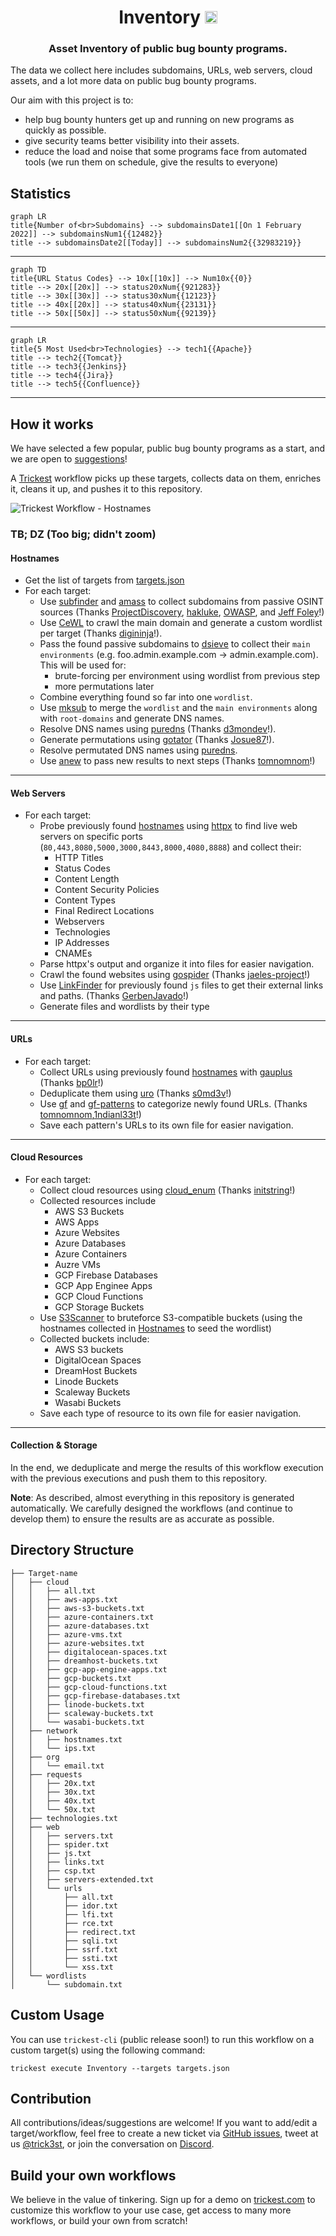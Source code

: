 <h1 align="center">Inventory <a href="https://twitter.com/intent/tweet?text=Inventory%20-%20Asset%20Inventory%20of%20public%20bug%20bounty%20programs.%20https://github.com/trickest/inventory%20&hashtags=security,bugbounty,bugbountytips,assets,infosec,cybersecurity,recon,reconnaissance"><img src="https://img.shields.io/badge/Tweet--lightgrey?logo=twitter&style=social" alt="Tweet" height="20"/></a></h1>
<h3 align="center">Asset Inventory of public bug bounty programs.</h3>

The data we collect here includes subdomains, URLs, web servers, cloud assets, and a lot more data on public bug bounty programs. 

Our aim with this project is to:

- help bug bounty hunters get up and running on new programs as quickly as possible.
- give security teams better visibility into their assets.
- reduce the load and noise that some programs face from automated tools (we run them on schedule, give the results to everyone)

## Statistics
```mermaid
graph LR
title{Number of<br>Subdomains} --> subdomainsDate1[[On 1 February 2022]] --> subdomainsNum1{{12482}}
title --> subdomainsDate2[[Today]] --> subdomainsNum2{{32983219}}
```

---

```mermaid
graph TD
title{URL Status Codes} --> 10x[[10x]] --> Num10x{{0}}
title --> 20x[[20x]] --> status20xNum{{921283}}
title --> 30x[[30x]] --> status30xNum{{12123}}
title --> 40x[[20x]] --> status40xNum{{23131}}
title --> 50x[[50x]] --> status50xNum{{92139}}
```

---

```mermaid
graph LR
title{5 Most Used<br>Technologies} --> tech1{{Apache}}
title --> tech2{{Tomcat}}
title --> tech3{{Jenkins}}
title --> tech4{{Jira}}
title --> tech5{{Confluence}}
```

---

## How it works
We have selected a few popular, public bug bounty programs as a start, and we are open to [suggestions](#contribution)!

A [Trickest](https://trickest.com) workflow picks up these targets, collects data on them, enriches it, cleans it up, and pushes it to this repository.

![Trickest Workflow - Hostnames](inventory.png "Trickest Workflow - Inventory")

### TB; DZ (Too big; didn't zoom)
#### Hostnames
- Get the list of targets from [targets.json](https://raw.githubusercontent.com/trickest/inventory/main/targets.json)
- For each target:
    - Use [subfinder](https://github.com/projectdiscovery/subfinder) and [amass](https://github.com/OWASP/Amass) to collect subdomains from passive OSINT sources (Thanks [ProjectDiscovery](https://github.com/projectdiscovery), [hakluke](https://github.com/hakluke), [OWASP](https://github.com/OWASP), and [Jeff Foley](https://github.com/caffix)!)
    - Use [CeWL](https://github.com/digininja/CeWL) to crawl the main domain and generate a custom wordlist per target (Thanks [digininja](https://github.com/digininja)!).
    - Pass the found passive subdomains to [dsieve](https://github.com/trickest/dsieve) to collect their `main environments` (e.g. foo.admin.example.com -> admin.example.com). This will be used for:
      - brute-forcing per environment using wordlist from previous step
      - more permutations later
    - Combine everything found so far into one `wordlist`.
    - Use [mksub](https://github.com/trickest/mksub) to merge the `wordlist` and the `main environments` along with `root-domains` and generate DNS names.
    - Resolve DNS names using [puredns](https://github.com/d3mondev/puredns) (Thanks [d3mondev](https://github.com/d3mondev)!).
    - Generate permutations using [gotator](https://github.com/Josue87/gotator) (Thanks [Josue87](https://github.com/Josue87)!).
    - Resolve permutated DNS names using [puredns](https://github.com/d3mondev/puredns).
    - Use [anew](https://github.com/tomnomnom/anew) to pass new results to next steps (Thanks [tomnomnom](https://github.com/tomnomnom)!)

---

#### Web Servers
- For each target:
    - Probe previously found [hostnames](#Hostnames) using [httpx](https://github.com/projectdiscovery/httpx) to find live web servers on specific ports (`80,443,8080,5000,3000,8443,8000,4080,8888`) and collect their:
        - HTTP Titles
        - Status Codes
        - Content Length
        - Content Security Policies
        - Content Types
        - Final Redirect Locations
        - Webservers
        - Technologies
        - IP Addresses
        - CNAMEs
    - Parse httpx's output and organize it into files for easier navigation.
    - Crawl the found websites using [gospider](https://github.com/jaeles-project/gospider) (Thanks [jaeles-project](https://github.com/jaeles-project/gospider)!)
    - Use [LinkFinder](https://github.com/GerbenJavado/LinkFinder) for previously found `js` files to get their external links and paths. (Thanks [GerbenJavado](https://github.com/GerbenJavado)!)
    - Generate files and wordlists by their type

---

#### URLs
- For each target:
    - Collect URLs using previously found [hostnames](#Hostnames) with [gauplus](https://github.com/bp0lr/gauplus) (Thanks [bp0lr](https://github.com/bp0lr/gauplus)!)
    - Deduplicate them using [uro](https://github.com/s0md3v/uro) (Thanks [s0md3v](https://github.com/s0md3v)!)
    - Use [gf](https://github.com/tomnomnom/gf) and [gf-patterns](https://github.com/1ndianl33t/Gf-Patterns) to categorize newly found URLs. (Thanks [tomnomnom](https://github.com/tomnomnom),[1ndianl33t](https://github.com/1ndianl33t)!)
    - Save each pattern's URLs to its own file for easier navigation.
---

#### Cloud Resources
- For each target:
    - Collect cloud resources using [cloud_enum](https://github.com/initstring/cloud_enum) (Thanks [initstring](https://github.com/initstring/cloud_enum)!)
    - Collected resources include
        - AWS S3 Buckets 
        - AWS Apps
        - Azure Websites
        - Azure Databases
        - Azure Containers
        - Auzre VMs
        - GCP Firebase Databases
        - GCP App Enginee Apps
        - GCP Cloud Functions
        - GCP Storage Buckets
    - Use [S3Scanner](https://github.com/sa7mon/S3Scanner) to bruteforce S3-compatible buckets (using the hostnames collected in [Hostnames](#hostnames) to seed the wordlist)
    - Collected buckets include:
        - AWS S3 buckets
        - DigitalOcean Spaces
        - DreamHost Buckets
        - Linode Buckets
        - Scaleway Buckets
        - Wasabi Buckets
    - Save each type of resource to its own file for easier navigation.

---

#### Collection & Storage
In the end, we deduplicate and merge the results of this workflow execution with the previous executions and push them to this repository.


**Note**: As described, almost everything in this repository is generated automatically. We carefully designed the workflows (and continue to develop them) to ensure the results are as accurate as possible.

## Directory Structure
```
├── Target-name
│   ├── cloud
│   │   ├── all.txt
│   │   ├── aws-apps.txt
│   │   ├── aws-s3-buckets.txt
│   │   ├── azure-containers.txt
│   │   ├── azure-databases.txt
│   │   ├── azure-vms.txt
│   │   ├── azure-websites.txt
│   │   ├── digitalocean-spaces.txt
│   │   ├── dreamhost-buckets.txt
│   │   ├── gcp-app-engine-apps.txt
│   │   ├── gcp-buckets.txt
│   │   ├── gcp-cloud-functions.txt
│   │   ├── gcp-firebase-databases.txt
│   │   ├── linode-buckets.txt
│   │   ├── scaleway-buckets.txt
│   │   └── wasabi-buckets.txt
│   ├── network
│   │   ├── hostnames.txt
│   │   └── ips.txt
│   ├── org
│   │   └── email.txt
│   ├── requests
│   │   ├── 20x.txt
│   │   ├── 30x.txt
│   │   ├── 40x.txt
│   │   └── 50x.txt
│   ├── technologies.txt
│   ├── web
│   │   ├── servers.txt
│   │   ├── spider.txt
│   │   ├── js.txt
│   │   ├── links.txt
│   │   ├── csp.txt
│   │   ├── servers-extended.txt
│   │   └── urls
│   │       ├── all.txt
│   │       ├── idor.txt
│   │       ├── lfi.txt
│   │       ├── rce.txt
│   │       ├── redirect.txt
│   │       ├── sqli.txt
│   │       ├── ssrf.txt
│   │       ├── ssti.txt
│   │       └── xss.txt
│   └── wordlists
│       └── subdomain.txt
```
## Custom Usage
You can use `trickest-cli` (public release soon!) to run this workflow on a custom target(s) using the following command:
```
trickest execute Inventory --targets targets.json
```

## Contribution
All contributions/ideas/suggestions are welcome! If you want to add/edit a target/workflow, feel free to create a new ticket via [GitHub issues](https://github.com/trickest/inventory/issues), tweet at us [@trick3st](https://twitter.com/trick3st), or join the conversation on [Discord](https://discord.gg/7HZmFYTGcQ).

## Build your own workflows
We believe in the value of tinkering. Sign up for a demo on [trickest.com](https://trickest.com) to customize this workflow to your use case, get access to many more workflows, or build your own from scratch!

